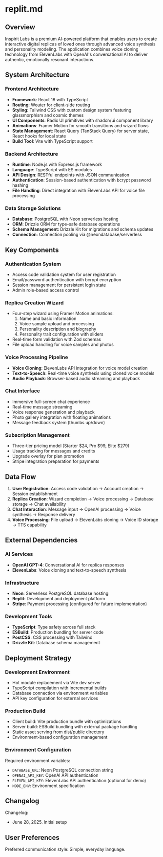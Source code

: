 # replit.md

## Overview

Inspirit Labs is a premium AI-powered platform that enables users to create interactive digital replicas of loved ones through advanced voice synthesis and personality modeling. The application combines voice cloning technology from ElevenLabs with OpenAI's conversational AI to deliver authentic, emotionally resonant interactions.

## System Architecture

### Frontend Architecture
- **Framework**: React 18 with TypeScript
- **Routing**: Wouter for client-side routing
- **Styling**: Tailwind CSS with custom design system featuring glassmorphism and cosmic themes
- **UI Components**: Radix UI primitives with shadcn/ui component library
- **Animations**: Framer Motion for smooth transitions and wizard flows
- **State Management**: React Query (TanStack Query) for server state, React hooks for local state
- **Build Tool**: Vite with TypeScript support

### Backend Architecture
- **Runtime**: Node.js with Express.js framework
- **Language**: TypeScript with ES modules
- **API Design**: RESTful endpoints with JSON communication
- **Authentication**: Session-based authentication with bcrypt password hashing
- **File Handling**: Direct integration with ElevenLabs API for voice file processing

### Data Storage Solutions
- **Database**: PostgreSQL with Neon serverless hosting
- **ORM**: Drizzle ORM for type-safe database operations
- **Schema Management**: Drizzle Kit for migrations and schema updates
- **Connection**: Connection pooling via @neondatabase/serverless

## Key Components

### Authentication System
- Access code validation system for user registration
- Email/password authentication with bcrypt encryption
- Session management for persistent login state
- Admin role-based access control

### Replica Creation Wizard
- Four-step wizard using Framer Motion animations:
  1. Name and basic information
  2. Voice sample upload and processing
  3. Personality description and biography
  4. Personality trait configuration with sliders
- Real-time form validation with Zod schemas
- File upload handling for voice samples and photos

### Voice Processing Pipeline
- **Voice Cloning**: ElevenLabs API integration for voice model creation
- **Text-to-Speech**: Real-time voice synthesis using cloned voice models
- **Audio Playback**: Browser-based audio streaming and playback

### Chat Interface
- Immersive full-screen chat experience
- Real-time message streaming
- Voice response generation and playback
- Photo gallery integration with floating animations
- Message feedback system (thumbs up/down)

### Subscription Management
- Three-tier pricing model (Starter $24, Pro $99, Elite $279)
- Usage tracking for messages and credits
- Upgrade overlay for plan promotion
- Stripe integration preparation for payments

## Data Flow

1. **User Registration**: Access code validation → Account creation → Session establishment
2. **Replica Creation**: Wizard completion → Voice processing → Database storage → Chat availability
3. **Chat Interaction**: Message input → OpenAI processing → Voice synthesis → Response delivery
4. **Voice Processing**: File upload → ElevenLabs cloning → Voice ID storage → TTS capability

## External Dependencies

### AI Services
- **OpenAI GPT-4**: Conversational AI for replica responses
- **ElevenLabs**: Voice cloning and text-to-speech synthesis

### Infrastructure
- **Neon**: Serverless PostgreSQL database hosting
- **Replit**: Development and deployment platform
- **Stripe**: Payment processing (configured for future implementation)

### Development Tools
- **TypeScript**: Type safety across full stack
- **ESBuild**: Production bundling for server code
- **PostCSS**: CSS processing with Tailwind
- **Drizzle Kit**: Database schema management

## Deployment Strategy

### Development Environment
- Hot module replacement via Vite dev server
- TypeScript compilation with incremental builds
- Database connection via environment variables
- API key configuration for external services

### Production Build
- Client build: Vite production bundle with optimizations
- Server build: ESBuild bundling with external package handling
- Static asset serving from dist/public directory
- Environment-based configuration management

### Environment Configuration
Required environment variables:
- `DATABASE_URL`: Neon PostgreSQL connection string
- `OPENAI_API_KEY`: OpenAI API authentication
- `ELEVEN_API_KEY`: ElevenLabs API authentication (optional for demo)
- `NODE_ENV`: Environment specification

## Changelog

Changelog:
- June 28, 2025. Initial setup

## User Preferences

Preferred communication style: Simple, everyday language.